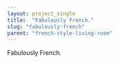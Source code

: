 ```yaml
---
layout: project_single
title:  "Fabulously French."
slug: "fabulously-french"
parent: "french-style-living-room"
---
```

Fabulously French.